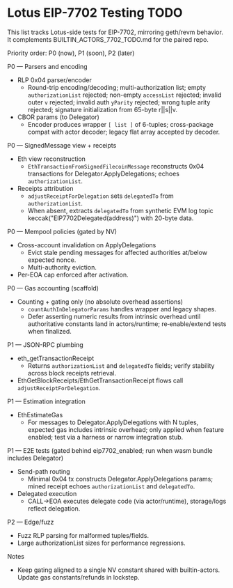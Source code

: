 # Lotus EIP-7702 Testing TODO

This list tracks Lotus-side tests for EIP-7702, mirroring geth/revm behavior. It complements BUILTIN_ACTORS_7702_TODO.md for the paired repo.

Priority order: P0 (now), P1 (soon), P2 (later)

P0 — Parsers and encoding
- RLP 0x04 parser/encoder
  - Round-trip encoding/decoding; multi-authorization list; empty `authorizationList` rejected; non-empty `accessList` rejected; invalid outer `v` rejected; invalid auth `yParity` rejected; wrong tuple arity rejected; signature initialization from 65-byte r||s||v.
- CBOR params (to Delegator)
  - Encoder produces wrapper `[ list ]` of 6-tuples; cross-package compat with actor decoder; legacy flat array accepted by decoder.

P0 — SignedMessage view + receipts
- Eth view reconstruction
  - `EthTransactionFromSignedFilecoinMessage` reconstructs 0x04 transactions for Delegator.ApplyDelegations; echoes `authorizationList`.
- Receipts attribution
  - `adjustReceiptForDelegation` sets `delegatedTo` from `authorizationList`.
  - When absent, extracts `delegatedTo` from synthetic EVM log topic keccak("EIP7702Delegated(address)") with 20-byte data.

P0 — Mempool policies (gated by NV)
- Cross-account invalidation on ApplyDelegations
  - Evict stale pending messages for affected authorities at/below expected nonce.
  - Multi-authority eviction.
- Per-EOA cap enforced after activation.

P0 — Gas accounting (scaffold)
- Counting + gating only (no absolute overhead assertions)
  - `countAuthInDelegatorParams` handles wrapper and legacy shapes.
  - Defer asserting numeric results from intrinsic overhead until authoritative constants land in actors/runtime; re‑enable/extend tests when finalized.

P1 — JSON-RPC plumbing
- eth_getTransactionReceipt
  - Returns `authorizationList` and `delegatedTo` fields; verify stability across block receipts retrieval.
- EthGetBlockReceipts/EthGetTransactionReceipt flows call `adjustReceiptForDelegation`.

P1 — Estimation integration
- EthEstimateGas
  - For messages to Delegator.ApplyDelegations with N tuples, expected gas includes intrinsic overhead; only applied when feature enabled; test via a harness or narrow integration stub.

P1 — E2E tests (gated behind eip7702_enabled; run when wasm bundle includes Delegator)
- Send-path routing
  - Minimal 0x04 tx constructs Delegator.ApplyDelegations params; mined receipt echoes `authorizationList` and `delegatedTo`.
- Delegated execution
  - CALL→EOA executes delegate code (via actor/runtime), storage/logs reflect delegation.

P2 — Edge/fuzz
- Fuzz RLP parsing for malformed tuples/fields.
- Large authorizationList sizes for performance regressions.

Notes
- Keep gating aligned to a single NV constant shared with builtin-actors. Update gas constants/refunds in lockstep.
